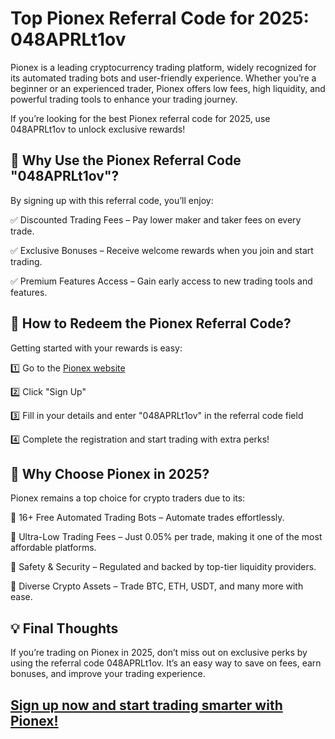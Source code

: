 <h1>Top Pionex Referral Code for 2025: 048APRLt1ov</h1>
Pionex is a leading cryptocurrency trading platform, widely recognized for its automated trading bots and user-friendly experience. Whether you’re a beginner or an experienced trader, Pionex offers low fees, high liquidity, and powerful trading tools to enhance your trading journey.

If you’re looking for the best Pionex referral code for 2025, use 048APRLt1ov to unlock exclusive rewards!

<h2>🎁 Why Use the Pionex Referral Code "048APRLt1ov"?</h2>

By signing up with this referral code, you’ll enjoy:

✅ Discounted Trading Fees – Pay lower maker and taker fees on every trade.

✅ Exclusive Bonuses – Receive welcome rewards when you join and start trading.

✅ Premium Features Access – Gain early access to new trading tools and features.

<h2>🔹 How to Redeem the Pionex Referral Code?</h2>

Getting started with your rewards is easy:

1️⃣ Go to the <a href="https://www.pionex.com/signUp?r=048APRLt1ov">Pionex website</a>

2️⃣ Click "Sign Up"

3️⃣ Fill in your details and enter "048APRLt1ov" in the referral code field

4️⃣ Complete the registration and start trading with extra perks!

<h2>🚀 Why Choose Pionex in 2025?</h2>
Pionex remains a top choice for crypto traders due to its:

🔹 16+ Free Automated Trading Bots – Automate trades effortlessly.

🔹 Ultra-Low Trading Fees – Just 0.05% per trade, making it one of the most affordable platforms.

🔹 Safety & Security – Regulated and backed by top-tier liquidity providers.

🔹 Diverse Crypto Assets – Trade BTC, ETH, USDT, and many more with ease.

<h2>💡 Final Thoughts</h2>

If you’re trading on Pionex in 2025, don’t miss out on exclusive perks by using the referral code 048APRLt1ov. It’s an easy way to save on fees, earn bonuses, and improve your trading experience.

<h2><a href="https://www.pionex.com/signUp?r=048APRLt1ov">Sign up now and start trading smarter with Pionex!</a></h2>
